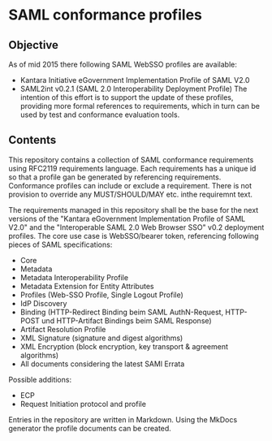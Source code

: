 # SAML conformance profiles
## Objective
As of mid 2015 there following SAML WebSSO profiles are available:
* Kantara Initiative eGovernment Implementation Profile of SAML V2.0
* SAML2int v0.2.1 (SAML 2.0 Interoperability Deployment Profile)
The intention of this effort is to support the update of these profiles, providing more formal references
 to requirements, which in turn can be used by test and conformance evaluation tools.

## Contents
This repository contains a collection of SAML conformance requirements using RFC2119 requirements language. 
Each requirements has a unique id so that a profile gan be generated by referencing requirements. 
Conformance profiles can include or exclude a requirement. There is not provision to override any MUST/SHOULD/MAY etc. inthe requiremnt text.


The requirements managed in this repository shall be the base for the next versions of the "Kantara eGovernment Implementation Profile of SAML V2.0" and the "Interoperable SAML 2.0 Web Browser SSO" v0.2 deployment profiles. The core use case is WebSSO/bearer token, referencing following pieces of SAML specifications:
*	Core 
*	Metadata
*	Metadata Interoperability Profile
*	Metadata Extension for Entity Attributes
*	Profiles (Web-SSO Profile, Single Logout Profile)
*	IdP Discovery
*	Binding (HTTP-Redirect Binding beim SAML AuthN-Request, HTTP-POST und HTTP-Artifact Bindings beim SAML Response)
*	Artifact Resolution Profile
*	XML Signature (signature and digest algorithms)
*	XML Encryption (block encryption, key transport & agreement algorithms)
*   All documents considering the latest SAMl Errata

Possible additions:
* ECP 
* Request Initiation protocol and profile

Entries in the repository are written in Markdown. Using the MkDocs generator the profile documents can be created.

